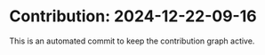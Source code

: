 # Contribution: 2024-12-22-09-16
This is an automated commit to keep the contribution graph active.
